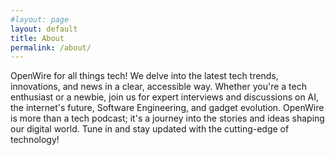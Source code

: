 ```yaml
---
#layout: page
layout: default
title: About
permalink: /about/
---
```


OpenWire  for all things tech! We delve into the latest tech trends, innovations, and news in a clear, accessible way. Whether you're a tech enthusiast or a newbie, join us for expert interviews and discussions on AI, the internet's future, Software Engineering, and gadget evolution. OpenWire is more than a tech podcast; it's a journey into the stories and ideas shaping our digital world. Tune in and stay updated with the cutting-edge of technology!
